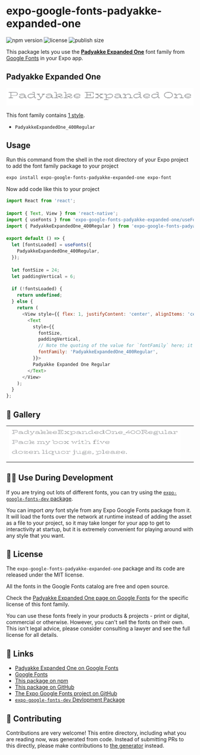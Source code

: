 # expo-google-fonts-padyakke-expanded-one

![npm version](https://flat.badgen.net/npm/v/expo-google-fonts-padyakke-expanded-one)
![license](https://flat.badgen.net/github/license/expo/google-fonts)
![publish size](https://flat.badgen.net/packagephobia/install/expo-google-fonts-padyakke-expanded-one)

This package lets you use the [**Padyakke Expanded One**](https://fonts.google.com/specimen/Padyakke+Expanded+One) font family from [Google Fonts](https://fonts.google.com/) in your Expo app.

## Padyakke Expanded One

![Padyakke Expanded One](./font-family.png)

This font family contains [1 style](#-gallery).

- `PadyakkeExpandedOne_400Regular`

## Usage

Run this command from the shell in the root directory of your Expo project to add the font family package to your project
```sh
expo install expo-google-fonts-padyakke-expanded-one expo-font
```

Now add code like this to your project
```js
import React from 'react';

import { Text, View } from 'react-native';
import { useFonts } from 'expo-google-fonts-padyakke-expanded-one/useFonts';
import { PadyakkeExpandedOne_400Regular } from 'expo-google-fonts-padyakke-expanded-one/400Regular';

export default () => {
  let [fontsLoaded] = useFonts({
    PadyakkeExpandedOne_400Regular,
  });

  let fontSize = 24;
  let paddingVertical = 6;

  if (!fontsLoaded) {
    return undefined;
  } else {
    return (
      <View style={{ flex: 1, justifyContent: 'center', alignItems: 'center' }}>
        <Text
          style={{
            fontSize,
            paddingVertical,
            // Note the quoting of the value for `fontFamily` here; it expects a string!
            fontFamily: 'PadyakkeExpandedOne_400Regular',
          }}>
          Padyakke Expanded One Regular
        </Text>
      </View>
    );
  }
};

```

## 🔡 Gallery


||||
|-|-|-|
|![PadyakkeExpandedOne_400Regular](.//400Regular/PadyakkeExpandedOne_400Regular.ttf.png)||||


## 👩‍💻 Use During Development

If you are trying out lots of different fonts, you can try using the [`expo-google-fonts-dev` package](https://github.com/freeboub/google-fonts/tree/master/font-packages/dev#readme).

You can import *any* font style from any Expo Google Fonts package from it. It will load the fonts
over the network at runtime instead of adding the asset as a file to your project, so it may take longer
for your app to get to interactivity at startup, but it is extremely convenient
for playing around with any style that you want.

## 📖 License

The `expo-google-fonts-padyakke-expanded-one` package and its code are released under the MIT license.

All the fonts in the Google Fonts catalog are free and open source.

Check the [Padyakke Expanded One page on Google Fonts](https://fonts.google.com/specimen/Padyakke+Expanded+One) for the specific license of this font family.

You can use these fonts freely in your products & projects - print or digital, commercial or otherwise. However, you can't sell the fonts on their own. This isn't legal advice, please consider consulting a lawyer and see the full license for all details.

## 🔗 Links

- [Padyakke Expanded One on Google Fonts](https://fonts.google.com/specimen/Padyakke+Expanded+One)
- [Google Fonts](https://fonts.google.com/)
- [This package on npm](https://www.npmjs.com/package/expo-google-fonts-padyakke-expanded-one)
- [This package on GitHub](https://github.com/freeboub/google-fonts/tree/master/font-packages/padyakke-expanded-one)
- [The Expo Google Fonts project on GitHub](https://github.com/freeboub/google-fonts)
- [`expo-google-fonts-dev` Devlopment Package](https://github.com/freeboub/google-fonts/tree/master/font-packages/dev)

## 🤝 Contributing

Contributions are very welcome! This entire directory, including what you are reading now, was generated from code. Instead of submitting PRs to this directly, please make contributions to [the generator](https://github.com/freeboub/google-fonts/tree/master/packages/generator) instead.
